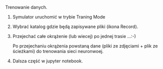 Trenowanie danych.

1. Symulator uruchomić w trybie Traning Mode

2. Wybrać katalog gdzie będą zapisywane pliki (ikona Record).

3. Przejechać całe okrążenie (lub wiecej) po jednej trasie ...:-)

   Po przejechaniu okrążenia powstaną dane (pliki ze zdjęciami + plik ze ścieżkami) do trenowania sieci neuronwoej.

4. Dalsza część w jupyter notebook.

